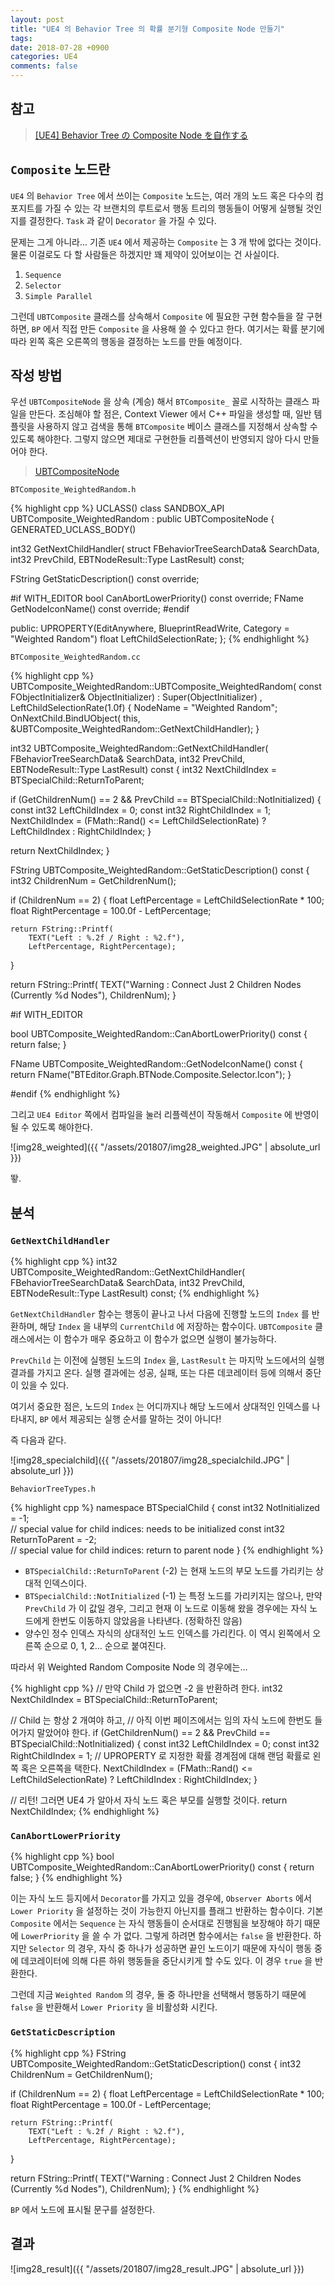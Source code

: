 ```yaml
---
layout: post
title: "UE4 의 Behavior Tree 의 확률 분기형 Composite Node 만들기"
tags: 
date: 2018-07-28 +0900
categories: UE4
comments: false
---
```

<script type="text/javascript"
    src="http://cdn.mathjax.org/mathjax/latest/MathJax.js?config=TeX-AMS-MML_HTMLorMML">
</script>

## 참고

> [[UE4] Behavior Tree の Composite Node を自作する](http://rarihoma.xvs.jp/2017/12/24/1/381#fn-381-1)

## `Composite` 노드란

`UE4` 의 `Behavior Tree` 에서 쓰이는 `Composite` 노드는, 여러 개의 노드 혹은 다수의 컴포지트를 가질 수 있는 각 브랜치의 루트로서 행동 트리의 행동들이 어떻게 실행될 것인지를 결정한다. `Task` 과 같이 `Decorator` 을 가질 수 있다.

문제는 그게 아니라... 기존 `UE4` 에서 제공하는 `Composite` 는 3 개 밖에 없다는 것이다. 물론 이걸로도 다 할 사람들은 하겠지만 꽤 제약이 있어보이는 건 사실이다.

1. `Sequence`
2. `Selector`
3. `Simple Parallel`

그런데 `UBTComposite` 클래스를 상속해서 `Composite` 에 필요한 구현 함수들을 잘 구현하면, `BP` 에서 직접 만든 `Composite` 을 사용해 쓸 수 있다고 한다. 여기서는 확률 분기에 따라 왼쪽 혹은 오른쪽의 행동을 결정하는 노드를 만들 예정이다.

## 작성 방법

우선 `UBTCompositeNode` 을 상속 (계승) 해서 `BTComposite_` 꼴로 시작하는 클래스 파일을 만든다. 조심해야 할 점은, Context Viewer 에서 C++ 파일을 생성할 때, 일반 템플릿을 사용하지 않고 검색을 통해 `BTComposite` 베이스 클래스를 지정해서 상속할 수 있도록 해야한다. 그렇지 않으면 제대로 구현한들 리플렉션이 반영되지 않아 다시 만들어야 한다.

> [UBTCompositeNode](http://api.unrealengine.com/INT/API/Runtime/AIModule/BehaviorTree/UBTCompositeNode/)

`BTComposite_WeightedRandom.h`

{% highlight cpp %}
UCLASS()
class SANDBOX_API UBTComposite_WeightedRandom : public UBTCompositeNode
{
  GENERATED_UCLASS_BODY()

  int32 GetNextChildHandler(
      struct FBehaviorTreeSearchData& SearchData,
      int32 PrevChild,
      EBTNodeResult::Type LastResult) const;

  FString GetStaticDescription() const override;

#if WITH_EDITOR
  bool CanAbortLowerPriority() const override;
  FName GetNodeIconName() const override;
#endif

public:
  UPROPERTY(EditAnywhere, BlueprintReadWrite, Category = "Weighted Random")
  float LeftChildSelectionRate;
};
{% endhighlight %}

`BTComposite_WeightedRandom.cc`

{% highlight cpp %}
UBTComposite_WeightedRandom::UBTComposite_WeightedRandom(
    const FObjectInitializer& ObjectInitializer) :
    Super(ObjectInitializer)
    , LeftChildSelectionRate(1.0f)
{
  NodeName = "Weighted Random";
  OnNextChild.BindUObject(
      this, 
      &UBTComposite_WeightedRandom::GetNextChildHandler);
}

int32 UBTComposite_WeightedRandom::GetNextChildHandler(
    FBehaviorTreeSearchData& SearchData,
    int32 PrevChild,
    EBTNodeResult::Type LastResult) const
{
  int32 NextChildIndex = BTSpecialChild::ReturnToParent;

  if (GetChildrenNum() == 2 && PrevChild == BTSpecialChild::NotInitialized)
  {
    const int32 LeftChildIndex = 0;
    const int32 RightChildIndex = 1;
    NextChildIndex = (FMath::Rand() <= LeftChildSelectionRate) ?
        LeftChildIndex :
        RightChildIndex;
  }

  return NextChildIndex;
}

FString UBTComposite_WeightedRandom::GetStaticDescription() const
{
  int32 ChildrenNum = GetChildrenNum();

  if (ChildrenNum == 2)
  {
    float LeftPercentage = LeftChildSelectionRate * 100;
    float RightPercentage = 100.0f - LeftPercentage;

    return FString::Printf(
        TEXT("Left : %.2f / Right : %2.f"),
        LeftPercentage, RightPercentage);
  }

  return FString::Printf(
      TEXT("Warning : Connect Just 2 Children Nodes (Currently %d Nodes"),
      ChildrenNum);
}

#if WITH_EDITOR

bool UBTComposite_WeightedRandom::CanAbortLowerPriority() const
{
  return false;
}

FName UBTComposite_WeightedRandom::GetNodeIconName() const
{
  return FName("BTEditor.Graph.BTNode.Composite.Selector.Icon");
}

#endif
{% endhighlight %}

그리고 `UE4 Editor` 쪽에서 컴파일을 눌러 리플렉션이 작동해서 `Composite` 에 반영이 될 수 있도록 해야한다.

![img28_weighted]({{ "/assets/201807/img28_weighted.JPG" | absolute_url }})

뙇.

## 분석 

### `GetNextChildHandler`

{% highlight cpp %}
int32 UBTComposite_WeightedRandom::GetNextChildHandler(
    FBehaviorTreeSearchData& SearchData,
    int32 PrevChild,
    EBTNodeResult::Type LastResult) const;
{% endhighlight %}

`GetNextChildHandler` 함수는 행동이 끝나고 나서 다음에 진행할 노드의 `Index` 를 반환하며, 해당 `Index` 을 내부의 `CurrentChild` 에 저장하는 함수이다. `UBTComposite` 클래스에서는 이 함수가 매우 중요하고 이 함수가 없으면 실행이 불가능하다.

`PrevChild` 는 이전에 실행된 노드의 `Index` 을, `LastResult` 는 마지막 노드에서의 실행 결과를 가지고 온다. 실행 결과에는 성공, 실패, 또는 다른 데코레이터 등에 의해서 중단 이 있을 수 있다.

여기서 중요한 점은, 노드의 `Index` 는 어디까지나 해당 노드에서 상대적인 인덱스를 나타내지, `BP` 에서 제공되는 실행 순서를 말하는 것이 아니다!

즉 다음과 같다.

![img28_specialchild]({{ "/assets/201807/img28_specialchild.JPG" | absolute_url }})

`BehaviorTreeTypes.h`

{% highlight cpp %}
namespace BTSpecialChild
{
  const int32 NotInitialized = -1;  
  // special value for child indices: needs to be initialized
  const int32 ReturnToParent = -2;  
  // special value for child indices: return to parent node
}
{% endhighlight %}

* `BTSpecialChild::ReturnToParent` (-2)
  는 현재 노드의 부모 노드를 가리키는 상대적 인덱스이다.
* `BTSpecialChild::NotInitialized` (-1)
  는 특정 노드를 가리키지는 않으나, 만약 `PrevChild` 가 이 값일 경우, 그리고 현재 이 노드로 이동해 왔을 경우에는 자식 노드에게 한번도 이동하지 않았음을 나타낸다. (정확하진 않음)
* 양수인 정수 인덱스
  자식의 상대적인 노드 인덱스를 가리킨다. 이 역시 왼쪽에서 오른쪽 순으로 0, 1, 2... 순으로 붙여진다.

따라서 위 Weighted Random Composite Node 의 경우에는...

{% highlight cpp %}
// 만약 Child 가 없으면 -2 을 반환하려 한다.
int32 NextChildIndex = BTSpecialChild::ReturnToParent;

// Child 는 항상 2 개여야 하고, 
// 아직 이번 페이즈에서는 임의 자식 노드에 한번도 들어가지 말았어야 한다.
if (GetChildrenNum() == 2 && PrevChild == BTSpecialChild::NotInitialized)
{
  const int32 LeftChildIndex = 0;
  const int32 RightChildIndex = 1;
  // UPROPERTY 로 지정한 확률 경계점에 대해 랜덤 확률로 왼쪽 혹은 오른쪽을 택한다.
  NextChildIndex = (FMath::Rand() <= LeftChildSelectionRate) ?
      LeftChildIndex :
      RightChildIndex;
}

// 리턴! 그러면 UE4 가 알아서 자식 노드 혹은 부모를 실행할 것이다.
return NextChildIndex;
{% endhighlight %}

### `CanAbortLowerPriority`

{% highlight cpp %}
bool UBTComposite_WeightedRandom::CanAbortLowerPriority() const
{
  return false;
}
{% endhighlight %}

이는 자식 노드 등지에서 `Decorator`를 가지고 있을 경우에, `Observer Aborts` 에서 `Lower Priority` 을 설정하는 것이 가능한지 아닌지를 플래그 반환하는 함수이다. 기본 `Composite` 에서는 `Sequence` 는 자식 행동들이 순서대로 진행됨을 보장해야 하기 때문에 `LowerPriority` 을 쓸 수 가 없다. 그렇게 하려면 함수에서는 `false` 을 반환한다. 하지만 `Selector` 의 경우, 자식 중 하나가 성공하면 끝인 노드이기 때문에 자식이 행동 중에 데코레이터에 의해 다른 하위 행동들을 중단시키게 할 수도 있다. 이 경우 `true` 을 반환한다.

그런데 지금 `Weighted Random` 의 경우, 둘 중 하나만을 선택해서 행동하기 때문에 `false` 을 반환해서 `Lower Priority` 을 비활성화 시킨다.

### `GetStaticDescription`

{% highlight cpp %}
FString UBTComposite_WeightedRandom::GetStaticDescription() const
{
  int32 ChildrenNum = GetChildrenNum();

  if (ChildrenNum == 2)
  {
    float LeftPercentage = LeftChildSelectionRate * 100;
    float RightPercentage = 100.0f - LeftPercentage;

    return FString::Printf(
        TEXT("Left : %.2f / Right : %2.f"),
        LeftPercentage, RightPercentage);
  }

  return FString::Printf(
      TEXT("Warning : Connect Just 2 Children Nodes (Currently %d Nodes"),
      ChildrenNum);
}
{% endhighlight %}

`BP` 에서 노드에 표시될 문구를 설정한다. 

## 결과

![img28_result]({{ "/assets/201807/img28_result.JPG" | absolute_url }})


